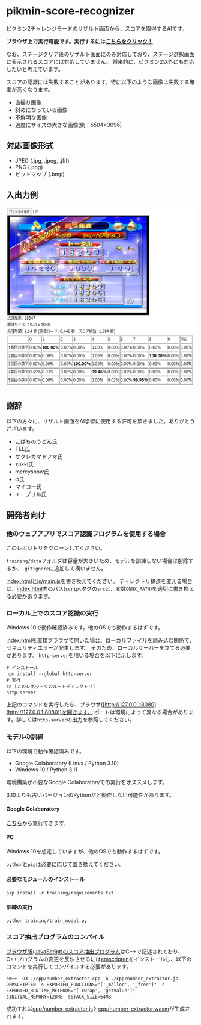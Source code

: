 # pikmin-score-recognizer

ピクミン2チャレンジモードのリザルト画面から、スコアを取得するAIです。

**ブラウザ上で実行可能です。実行するには[こちらをクリック！](https://noamoa16.github.io/pikmin-score-recognizer/)**

なお、ステージクリア後のリザルト画面にのみ対応しており、ステージ選択画面に表示されるスコアには対応していません。
将来的に、ピクミン2以外にも対応したいと考えています。

スコアの認識には失敗することがあります。特に以下のような画像は失敗する確率が高くなります。
- 直撮り画像
- 斜めになっている画像
- 不鮮明な画像
- 過度にサイズの大きな画像(例：5504×3096)

## 対応画像形式

- JPEG (.jpg, .jpeg, .jfif)
- PNG (.png)
- ビットマップ (.bmp)

## 入出力例

<img height="480" src="output_example.png">

## 謝辞

以下の方々に、リザルト画面をAI学習に使用する許可を頂きました。ありがとうございます。

- こばちのうどん氏
- TEL氏
- サクレカマドフマ氏
- zukki氏
- mercysnow氏
- φ氏
- マイコー氏
- エープリル氏

## 開発者向け

### 他のウェブアプリでスコア認識プログラムを使用する場合

このレポジトリをクローンしてください。

`training/data`フォルダは容量が大きいため、モデルを訓練しない場合は削除するか、`.gitignore`に追加して構いません。

[index.html](index.html)と[js/main.js](js/main.js)を書き換えてください。
ディレクトリ構造を変える場合は、[index.html](index.html)内のパス(`script`タグの`src`と、変数`ONNX_PATH`)を適切に書き換える必要があります。

### ローカル上でのスコア認識の実行

Windows 10で動作確認済みです。他のOSでも動作するはずです。

[index.html](index.html)を直接ブラウザで開いた場合、ローカルファイルを読み込む関係で、セキュリティエラーが発生します。
そのため、ローカルサーバーを立てる必要があります。
`http-server`を用いる場合を以下に示します。
```
# インストール
npm install --global http-server
# 実行
cd [このレポジトリのルートディレクトリ]
http-server
```
上記のコマンドを実行したら、ブラウザ([http://127.0.0.1:8080](http://127.0.0.1:8080))を開きます。
ポートは環境によって異なる場合があります。詳しくは`http-server`の出力を参照してください。

### モデルの訓練

以下の環境で動作確認済みです。
- Google Colaboratory (Linux / Python 3.10)
- Windows 10 / Python 3.11

環境構築が不要なGoogle Colaboratoryでの実行をオススメします。

3.10よりも古いバージョンのPythonだと動作しない可能性があります。

#### Google Colaboratory

[こちら](https://colab.research.google.com/drive/1RSR7jDjRSAYEq0UIhDz-T_Pa7QhOO89O?usp=sharing)から実行できます。

#### PC

Windows 10を想定していますが、他のOSでも動作するはずです。

`python`と`pip`は必要に応じて置き換えてください。

#### 必要なモジュールのインストール

```
pip install -r training/requirements.txt
```

#### 訓練の実行

```
python training/train_model.py
```

### スコア抽出プログラムのコンパイル

[ブラウザ版(JavaScript)のスコア抽出プログラム](cpp/number_extractor.cpp)はC++で記述されており、C++プログラムの変更を反映させるには[emscripten](https://emscripten.org/docs/getting_started/downloads.html)をインストールし、以下のコマンドを実行してコンパイルする必要があります。

```
em++ -O3 ./cpp/number_extractor.cpp -o ./cpp/number_extractor.js -DEMSCRIPTEN -s EXPORTED_FUNCTIONS="['_malloc', '_free']" -s EXPORTED_RUNTIME_METHODS="['cwrap', 'getValue']" -sINITIAL_MEMORY=128MB -sSTACK_SIZE=64MB
```

成功すれば[cpp/number_extractor.js](cpp/number_extractor.js)と[cpp/number_extractor.wasm](cpp/number_extractor.wasm)が生成されます。
